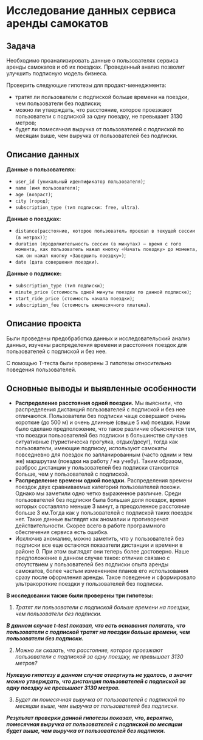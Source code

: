 # Исследование данных сервиса аренды самокатов

## Задача
Необходимо проанализировать данные о пользователях сервиса аренды самокатов и об их поездках. Проведенный анализ позволит улучшить подписную модель бизнеса.

Проверить следующие гипотезы для продакт-менеджмента:

- тратят ли пользователи с подпиской больше времени на поездки, чем пользователи без подписки;
- можно ли утверждать, что расстояние, которое проезжают пользователи с подпиской за одну поездку, не превышает 3130 метров;
- будет ли помесячная выручка от пользователей с подпиской по месяцам выше, чем выручка от пользователей без подписки.

## Описание данных 

**Данные о пользователях:**

- `user_id (уникальный идентификатор пользователя)`;
- `name (имя пользователя)`;
- `age (возраст)`;
- `city (город)`;
- `subscription_type (тип подписки: free, ultra)`.

**Данные о поездках:**

- `distance(расстояние, которое пользователь проехал в текущей сессии (в метрах))`;
- `duration (продолжительность сессии (в минутах) — время с того момента, как пользователь нажал кнопку «Начать поездку» до момента, как он нажал кнопку «Завершить поездку»)`;
- `date (дата совершения поездки)`.

**Данные о подписке:**

- `subscription_type (тип подписки)`;
- `minute_price (стоимость одной минуты поездки по данной подписке)`;
- `start_ride_price (стоимость начала поездки)`;
- `subscription_fee (стоимость ежемесячного платежа)`.


## Описание проекта

Были проведены предобработка данных и исследовательский анализ данных, изучены распределения времени и расстояния поездок для пользователей с подпиской и без нее. 

С помощью T-теста были проверены 3 гипотезы относительно поведения пользователей.


## Основные выводы и выявленные особенности

* **Распределение расстояния одной поездки.** Мы выяснили, что распределения дистанций пользователей с подпиской и без нее отличаются. Пользователи без подписки чаще совершают очень короткие (до 500 м) и очень длинные (свыше 5 км) поездки. Нами было сделано предположение, что такое различие объясняется тем, что поездки пользователей без подписки в большинстве случаев ситуативные (туристическа прогулка, отдых/досуг), тогда как пользователи, имеющие подписку, используют самокаты повседневно для поездок по запланированным (часто одним и тем же) маршрутам (поездки на работу / на учебу). Таким образом, разброс дистанции у пользователей без подписки становится больше, чем у пользователей с подпиской.
* **Распределение времени одной поездки.** Распределения времени поездок двух сравниваемых категорий пользователей похожи. Однако мы заметили одно четко выраженное различие. Среди пользователей без подписки была большая доля поездок, время которых составляло меньше 3 минут, а преодоленное расстояние больше 3 км.Тогда как у пользователей с подпиской таких поездок нет. Такие данные выглядят как аномалии и противоречат действительности. Скорее всего в работе программного обеспечения сервиса есть ошибка.
* Исключив аномалию, можно заметить, что у пользователей без подписки все еще остаются показатели дистанции и времени в районе 0. При этом выглядят они теперь более достоверно. Наше предположение в данном случае такое: отличие связано с отсутствием у пользователей без подписки опыта аренды самокатов, более частым изменением планов его использования сразу после оформления аренды. Такое поведение и сформировало ультракороткие поездки у пользователей без подписки.

**В исследовании также были проверены три гипотезы:**

1) *Тратят ли пользователи с подпиской больше времени на поездки, чем пользователи без подписки.*

  ***В данном случае t-test показал, что есть основания полагать, что пользователи с подпиской тратят на поездки больше времени, чем пользователи без подписки.***

2) *Можно ли сказать, что расстояние, которое проезжают пользователи с подпиской за одну поездку, не превышает 3130 метров?*

 ***Нулевую гипотезу в данном случае отвергнуть не удалось, а значит можно утверждать, что дистанция пользователей с подпиской за одну поездку не превышает 3130 метров.***

3) *Будет ли помесячная выручка от пользователей с подпиской по месяцам выше, чем выручка от пользователей без подписки.*
  
  ***Результат проверки данной гипотезы показал, что, вероятно, помесячная выручка от пользователей с подпиской по месяцам будет выше, чем выручка от пользователей без подписки.***
